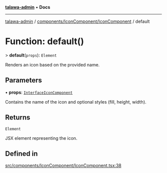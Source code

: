 [**talawa-admin**](../../../../README.md) • **Docs**

***

[talawa-admin](../../../../modules.md) / [components/IconComponent/IconComponent](../README.md) / default

# Function: default()

\> **default**(`props`): `Element`

Renders an icon based on the provided name.

## Parameters

• **props**: [`InterfaceIconComponent`](../interfaces/InterfaceIconComponent.md)

Contains the name of the icon and optional styles (fill, height, width).

## Returns

`Element`

JSX element representing the icon.

## Defined in

[src/components/IconComponent/IconComponent.tsx:38](https://github.com/PalisadoesFoundation/talawa-admin/blob/4bef0939e3fab4672bfd3599312195b8557e01a3/src/components/IconComponent/IconComponent.tsx#L38)
